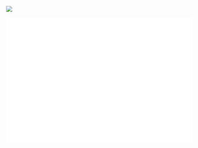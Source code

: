 ![](https://i.imgur.com/v8OqidV.png)

<div align="center">
	<img src="https://github.com/6gk/6gk/raw/master/dot.svg">
</div>
